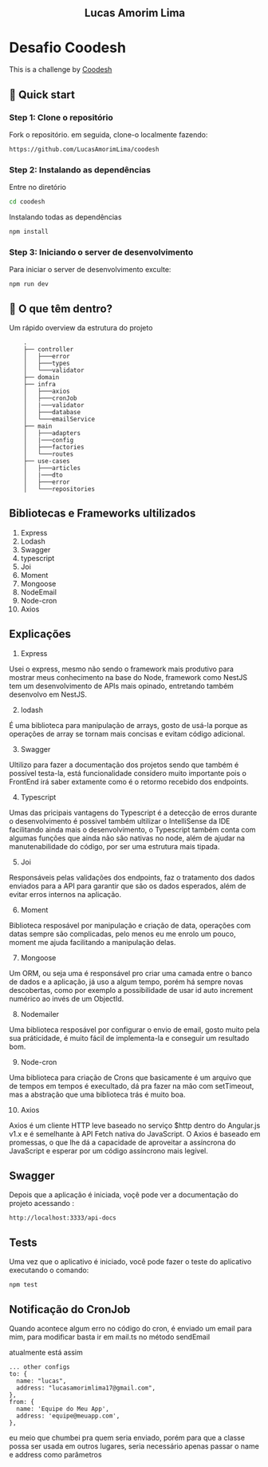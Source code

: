 <p align="center">
    <h2 align="center">Lucas Amorim Lima</h2>
</p> 

# Desafio Coodesh
This is a challenge by <a href="https://coodesh.com/">Coodesh</a>

## :rocket: Quick start

### Step 1: Clone o repositório 

Fork o repositório. em seguida, clone-o localmente fazendo:

```bash
https://github.com/LucasAmorimLima/coodesh
```

### Step 2: Instalando as dependências 

Entre no diretório

```bash
cd coodesh
```

Instalando todas as dependências 
```bash
npm install
```

### Step 3: Iniciando o server de desenvolvimento

Para iniciar o server de desenvolvimento exculte:
```
npm run dev
```

## :open_file_folder: O que têm dentro?

Um rápido overview da estrutura do projeto
```
    .
    ├── controller
    │   ├───error
    │   ├───types
    │   └───validator
    ├── domain
    ├── infra
    │   ├───axios
    │   ├───cronJob
    │   |───validator
    │   ├───database
    │   └───emailService
    ├── main
    │   ├───adapters
    │   |───config
    │   ├───factories
    │   └───routes
    ├── use-cases
    │   ├───articles
    │   |───dto
    │   ├───error
    │   └───repositories
```

## Bibliotecas e Frameworks ultilizados

1. Express
2. Lodash
3. Swagger
4. typescript
5. Joi
6. Moment
7. Mongoose
8. NodeEmail
9. Node-cron
10. Axios


## Explicações

1. Express
  
  Usei o express, mesmo não sendo o framework mais produtivo para mostrar meus conhecimento na base do Node,
  framework como NestJS tem um desenvolvimento de APIs mais opinado, entretando também desenvolvo em NestJS.
  
2. lodash

  É uma biblioteca para manipulação de arrays, gosto de usá-la porque as operações de array se tornam mais concisas e evitam código adicional.
  
3. Swagger

  Ultilizo para fazer a documentação dos projetos sendo que também é possível testa-la, está funcionalidade considero muito importante pois o FrontEnd irá saber extamente como é o retormo recebido dos endpoints.
  
4. Typescript

  Umas das pricipais vantagens do Typescript é a detecção de erros durante o desenvolvimento é possivel também ultilizar o IntelliSense da IDE facilitando ainda mais o desenvolvimento,  o  Typescript também conta com algumas funções que ainda não são nativas no node, além de ajudar na manutenabilidade do código, por ser uma estrutura mais tipada.
  
5. Joi

  Responsáveis pelas validações dos endpoints, faz o tratamento dos dados enviados para a API para garantir que são os dados esperados, além de evitar erros internos na aplicação.
    
6. Moment

  Biblioteca resposável por manipulação e criação de data, operações com datas sempre são complicadas, pelo menos eu me enrolo um pouco, moment me ajuda facilitando a manipulação delas.
  
7. Mongoose

  Um ORM, ou seja uma é responsável pro criar uma camada entre o banco de dados e a aplicação, já uso a algum tempo, porém há sempre novas descobertas, como por exemplo a possibilidade de usar
  id auto increment numérico ao invés de um ObjectId.

  8. Nodemailer
  
  Uma biblioteca resposável por configurar o envio de email, gosto muito pela sua práticidade, é muito fácil de implementa-la e conseguir um resultado bom.
  
 9. Node-cron

  Uma biblioteca para criação de Crons que basicamente é um arquivo que de tempos em tempos é execultado, dá pra fazer na mão com setTimeout, mas a abstração que uma biblioteca trás 
  é muito boa.

  10. Axios

  Axios é um cliente HTTP leve baseado no serviço $http dentro do Angular.js v1.x e é semelhante à API Fetch nativa do JavaScript. O Axios é baseado em promessas, o que lhe dá a capacidade de aproveitar a assíncrona do JavaScript e esperar por um código assíncrono mais legível.
  
## Swagger

Depois que a aplicação é iniciada, voçê pode ver a documentação do projeto acessando :
```
http://localhost:3333/api-docs
```

## Tests

Uma vez que o aplicativo é iniciado, você pode fazer o teste do aplicativo executando o comando:

```
npm test
```

## Notificação do CronJob

Quando acontece algum erro no código do cron, é enviado um email para mim, para modificar basta ir em mail.ts no método sendEmail

atualmente está assim
```
... other configs
to: {
  name: "lucas",
  address: "lucasamorimlima17@gmail.com",
},
from: {
  name: 'Equipe do Meu App',
  address: 'equipe@meuapp.com',
},
```
eu meio que chumbei pra quem seria enviado, porém para que a classe possa ser usada em outros lugares, seria necessário apenas passar o name e address como parâmetros





